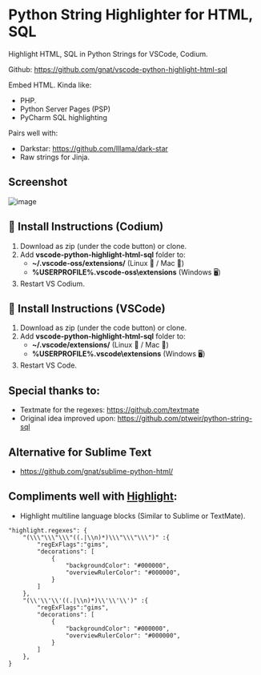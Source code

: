 # Python String Highlighter for HTML, SQL
Highlight HTML, SQL in Python Strings for VSCode, Codium.

Github: https://github.com/gnat/vscode-python-highlight-html-sql

Embed HTML. Kinda like:
* PHP.
* Python Server Pages (PSP)
* PyCharm SQL highlighting

Pairs well with:
* Darkstar: https://github.com/lllama/dark-star
* Raw strings for Jinja.

## Screenshot

![image](https://user-images.githubusercontent.com/24665/183111942-9d6e8dc7-6b82-47fb-9492-07d25ffc6523.png)


## 🚨 Install Instructions (Codium)

1. Download as zip (under the code button) or clone.
2. Add **vscode-python-highlight-html-sql** folder to:
    * **~/.vscode-oss/extensions/** (Linux 🐧 / Mac 🍏)
    * **%USERPROFILE%\.vscode-oss\extensions** (Windows 🖥️)
3. Restart VS Codium.

## 🚨 Install Instructions (VSCode)

1. Download as zip (under the code button) or clone.
2. Add **vscode-python-highlight-html-sql** folder to:
    * **~/.vscode/extensions/** (Linux 🐧 / Mac 🍏)
    * **%USERPROFILE%\.vscode\extensions** (Windows 🖥️)
3. Restart VS Code.

## Special thanks to:

* Textmate for the regexes: https://github.com/textmate
* Original idea improved upon: https://github.com/ptweir/python-string-sql

## Alternative for Sublime Text

* https://github.com/gnat/sublime-python-html/

## Compliments well with [Highlight](https://github.com/fabiospampinato/vscode-highlight):

* Highlight multiline language blocks (Similar to Sublime or TextMate).
```
"highlight.regexes": {
    "(\\\"\\\"\\\"((.|\\n)*)\\\"\\\"\\\")" :{
        "regExFlags":"gims",
        "decorations": [
            {
                "backgroundColor": "#000000",
                "overviewRulerColor": "#000000",
            }
        ]
    },
    "(\\'\\'\\'((.|\\n)*)\\'\\'\\')" :{
        "regExFlags":"gims",
        "decorations": [
            {
                "backgroundColor": "#000000",
                "overviewRulerColor": "#000000",
            }
        ]
    },
}
```
